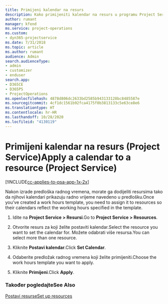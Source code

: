```yaml
---
title: Primijeni kalendar na resurs
description: Kako primijeniti kalendar na resurs u programu Project Service
author: rumant
manager: kfend
ms.service: project-operations
ms.custom:
- dyn365-projectservice
ms.date: 7/31/2018
ms.topic: article
ms.author: rumant
audience: Admin
search.audienceType:
- admin
- customizer
- enduser
search.app:
- D365CE
- D365PS
- ProjectOperations
ms.openlocfilehash: 4878d806dc2633bd2585b943133128bc8485587e
ms.sourcegitcommit: 4cf1dc1561b92fca4175f0b3813133c5e63ce8e6
ms.translationtype: HT
ms.contentlocale: hr-HR
ms.lasthandoff: 10/28/2020
ms.locfileid: "4130119"
---
```

# <a name="apply-a-calendar-to-a-resource-project-service"></a><span data-ttu-id="84d48-103">Primijeni kalendar na resurs (Project Service)</span><span class="sxs-lookup"><span data-stu-id="84d48-103">Apply a calendar to a resource (Project Service)</span></span>

[!INCLUDE[cc-applies-to-psa-app-1x-2x](../includes/cc-applies-to-psa-app-1x-2x.md)]

<span data-ttu-id="84d48-104">Nakon izrade predloška radnog vremena, morate ga dodijeliti resursima tako da njihovi kalendari prikazuju radno vrijeme navedeno u predlošku.</span><span class="sxs-lookup"><span data-stu-id="84d48-104">Once you’ve created a work hours template, you need to assign it to resources so their calendars reflect the working hours specified in the template.</span></span>  
  
1.  <span data-ttu-id="84d48-105">Idite na **Project Service > Resursi**.</span><span class="sxs-lookup"><span data-stu-id="84d48-105">Go to **Project Service > Resources**.</span></span>  
  
2.  <span data-ttu-id="84d48-106">Otvorite resurs za koji želite postaviti kalendar.</span><span class="sxs-lookup"><span data-stu-id="84d48-106">Select the resource you want to set the calendar for.</span></span> <span data-ttu-id="84d48-107">Možete odabrati više resursa.</span><span class="sxs-lookup"><span data-stu-id="84d48-107">You can select more than one resource.</span></span>  
  
3.  <span data-ttu-id="84d48-108">Kliknite **Postavi kalendar**.</span><span class="sxs-lookup"><span data-stu-id="84d48-108">Click **Set Calendar**.</span></span>  
  
4.  <span data-ttu-id="84d48-109">Odaberite predložak radnog vremena koji želite primijeniti.</span><span class="sxs-lookup"><span data-stu-id="84d48-109">Choose the work hours template you want to apply.</span></span>  
  
5.  <span data-ttu-id="84d48-110">Kliknite **Primijeni**.</span><span class="sxs-lookup"><span data-stu-id="84d48-110">Click **Apply**.</span></span>  
  
### <a name="see-also"></a><span data-ttu-id="84d48-111">Također pogledajte</span><span class="sxs-lookup"><span data-stu-id="84d48-111">See Also</span></span>  
 [<span data-ttu-id="84d48-112">Postavi resurse</span><span class="sxs-lookup"><span data-stu-id="84d48-112">Set up resources</span></span>](../psa/set-up-resources.md)
